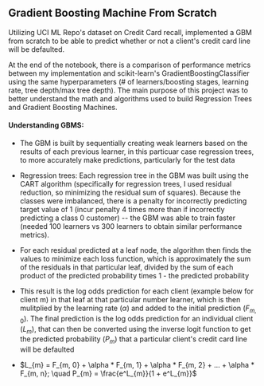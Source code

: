 ## Gradient Boosting Machine From Scratch

Utilizing UCI ML Repo's dataset on Credit Card recall, implemented a GBM from scratch to be able to predict whether or not a client's credit card line will be defaulted. 

At the end of the notebook, there is a comparison of performance metrics between my implementation and scikit-learn's GradientBoostingClassifier using the same hyperparameters (# of learners/boosting stages, learning rate, tree depth/max tree depth). The main purpose of this project was to better understand the math and algorithms used to build Regression Trees and Gradient Boosting Machines.

#### Understanding GBMS:

- The GBM is built by sequentially creating weak learners based on the results of each previous learner, in this particuar case regression trees, to more accurately make predictions, particularly for the test data

- Regression trees: Each regression tree in the GBM was built using the CART algorithm (specifically for regression trees, I used residual reduction, so minimizing the residual sum of squares). Because the classes were imbalanced, there is a penalty for incorrectly predicting target value of 1 (incur penalty 4 times more than if incorrectly predicting a class 0 customer) -- the GBM was able to train faster (needed 100 learners vs 300 learners to obtain similar performance metrics).

- For each residual predicted at a leaf node, the algorithm then finds the values to minimize each loss function, which is approximately the sum of the residuals in that particular leaf, divided by the sum of each product of the predicted probability times 1 - the predicted probability

- This result is the log odds prediction for each client (example below for client m) in that leaf at that particular number learner, which is then mulitplied by the learning rate ($\alpha$) and added to the initial prediction ($F_{m, 0}$). The final prediction is the log odds prediction for an individual client ($L_{m}$), that can then be converted using the inverse logit function to get the predicted probability ($P_{m}$) that a particular client's credit card line will be defaulted

- $L_{m} = F_{m, 0} + \alpha * F_{m, 1} + \alpha * F_{m, 2} + ... + \alpha * F_{m, n}; \quad P_{m} = \frac{e^L_{m}}{1 + e^L_{m}}$


